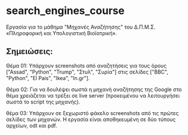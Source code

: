 # search_engines_course
Εργασία για το μάθημα "Μηχανές Αναζήτησης" του Δ.Π.Μ.Σ. «Πληροφορική και Υπολογιστική Βιοϊατρική».

## Σημειώσεις: 
Θέμα 01: Υπάρχουν screenshots από αναζητήσεις για τους όρους ["Αssad", "Python", "Trump", "Στυλ", "Συρία"] στις σελίδες ["BBC", "Python", "El Pais", "Ikea", "In.gr"].  

Θέμα 02: Για να δουλέψει σωστά η μηχανή αναζήτησης της Google στο θέμα χρειάζεται να τρέξει σε live server (προκειμένου να λειτουργήσει σωστά το script της μηχανής).

θέμα 03: Υπάρχουν σε ξεχωριστό φάκελο screenshots από τις πρώτες σελίδες των μηχανών. Η εργασία είναι αποθηκευμένη σε δύο τύπους αρχείων, odt και pdf.   
 
